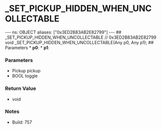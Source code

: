 # _SET_PICKUP_HIDDEN_WHEN_UNCOLLECTABLE

--- ns: OBJECT aliases: ["0x3ED2B83AB2E82799"] --- ## _SET_PICKUP_HIDDEN_WHEN_UNCOLLECTABLE  // 0x3ED2B83AB2E82799 void _SET_PICKUP_HIDDEN_WHEN_UNCOLLECTABLE(Any p0, Any p1);  ## Parameters * **p0**: * **p1**:

### Parameters
* Pickup pickup
* BOOL toggle

### Return Value
* void

### Notes
* Build: 757

